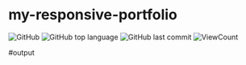 # my-responsive-portfolio

![GitHub](https://img.shields.io/github/license/hegdepavankumar/my-responsive-portfolio?style=flat)
![GitHub top language](https://img.shields.io/github/languages/top/hegdepavankumar/my-responsive-portfolio?style=flat)
![GitHub last commit](https://img.shields.io/github/last-commit/hegdepavankumar/my-responsive-portfolio?style=flat)
![ViewCount](https://views.whatilearened.today/views/github/hegdepavankumar/my-responsive-portfolio.svg?cache=remove)

#output 






